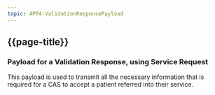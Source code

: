 ```yaml
---
topic: APP4-ValidationResponsePayload
---
```


## {{page-title}}

### Payload for a Validation Response, using Service Request

This payload is used to transmit all the necessary information that is required for a CAS to accept a patient referred into their service.

